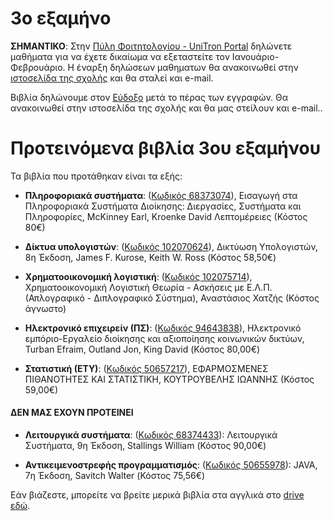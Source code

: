 # 3ο εξαμήνο

**ΣΗΜΑΝΤΙΚΟ**: Στην [Πύλη Φοιτητολογίου - UniTron Portal](https://sis-portal.uom.gr) δηλώνετε μαθήματα για να έχετε δικαίωμα να εξεταστείτε τον Ιανουάριο-Φεβρουάριο. Η έναρξη δηλώσεων μαθηματων θα ανακοινωθεί στην [ιστοσελίδα της σχολής](https://www.uom.gr/dai) και θα σταλεί και e-mail.

Βιβλία δηλώνουμε στον [Εύδοξο](https://eudoxus.gr/) μετά το πέρας των εγγραφών. Θα ανακοινωθεί στην ιστοσελίδα της σχολής και θα μας στείλουν και e-mail..

# Προτεινόμενα βιβλία 3ου εξαμήνου

Τα βιβλία που προτάθηκαν είναι τα εξής:

* **Πληροφοριακά συστήματα**: ([Κωδικός 68373074](https://service.eudoxus.gr/search/#a/id:68373074/0)), Εισαγωγή στα Πληροφοριακά Συστήματα Διοίκησης: Διεργασίες, Συστήματα και Πληροφορίες, McKinney Earl, Kroenke David Λεπτομέρειες (Κόστος 80€)  

* **Δίκτυα υπολογιστών**: ([Κωδικός 102070624](https://service.eudoxus.gr/search/#a/id:102070624/0)), Δικτύωση Υπολογιστών, 8η Έκδοση, James F. Kurose, Keith W. Ross (Κόστος 58,50€)    

* **Χρηματοοικονομική λογιστική**: ([Κωδικός 102075714](https://service.eudoxus.gr/search/#a/id:102075714/0)), Χρηματοοικονομική Λογιστική Θεωρία - Ασκήσεις με Ε.Λ.Π. (Απλογραφικό - Διπλογραφικό Σύστημα), Αναστάσιος Χατζής (Κόστος άγνωστο)

* **Ηλεκτρονικό επιχειρείν (ΠΣ)**: ([Κωδικός 94643838](https://service.eudoxus.gr/search/#a/id:94643838/0)), Ηλεκτρονικό εμπόριο-Εργαλείο διοίκησης και αξιοποίησης κοινωνικών δικτύων, Turban Efraim, Outland Jon, King David (Κόστος 80,00€) 

* **Στατιστική (ΕΤΥ)**: ([Κωδικός 50657217](https://service.eudoxus.gr/search/#a/id:50657217/0)), ΕΦΑΡΜΟΣΜΕΝΕΣ ΠΙΘΑΝΟΤΗΤΕΣ ΚΑΙ ΣΤΑΤΙΣΤΙΚΗ, ΚΟΥΤΡΟΥΒΕΛΗΣ ΙΩΑΝΝΗΣ (Κόστος 59,00€)

#### ΔΕΝ ΜΑΣ ΕΧΟΥΝ ΠΡΟΤΕΙΝΕΙ

* **Λειτουργικά συστήματα**: ([Κωδικός 68374433](https://service.eudoxus.gr/search/#a/id:68374433/0)): Λειτουργικά Συστήματα, 9η Έκδοση, Stallings William (Κόστος 90,00€)  

* **Αντικειμενοστρεφής προγραμματισμός**:  ([Κωδικός 50655978](https://service.eudoxus.gr/search/#a/id:50655978/0)): JAVA, 7η Έκδοση, Savitch Walter (Κόστος 75,56€)  


Εάν βιάζεστε, μπορείτε να βρείτε μερικά βιβλία στα αγγλικά στο [drive εδώ](http://tiny.cc/evdo3os).
